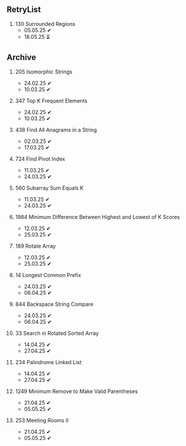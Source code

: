 ## RetryList

1. 130 Surrounded Regions 
    - 05.05.25 ✔
    - 18.05.25 ⏳

## Archive

1. 205 Isomorphic Strings
    - 24.02.25 ✔
    - 10.03.25 ✔

1. 347 Top K Frequent Elements
    - 24.02.25 ✔
    - 10.03.25 ✔

1. 438 Find All Anagrams in a String
    - 02.03.25 ✔
    - 17.03.25 ✔

1. 724 Find Pivot Index
    - 11.03.25 ✔
    - 24.03.25 ✔

1. 560 Subarray Sum Equals K
    - 11.03.25 ✔
    - 24.03.25 ✔

1. 1984 Minimum Difference Between Highest and Lowest of K Scores
    - 12.03.25 ✔
    - 25.03.25 ✔

1. 189 Rotate Array 
    - 12.03.25 ✔
    - 25.03.25 ✔

1. 14 Longest Common Prefix 
    - 24.03.25 ✔
    - 06.04.25 ✔

1. 844 Backspace String Compare 
    - 24.03.25 ✔
    - 06.04.25 ✔

1. 33 Search in Rotated Sorted Array 
    - 14.04.25 ✔
    - 27.04.25 ✔

1. 234 Palindrome Linked List 
    - 14.04.25 ✔
    - 27.04.25 ✔

1. 1249 Minimum Remove to Make Valid Parentheses 
    - 21.04.25 ✔
    - 05.05.25 ✔

1. 253 Meeting Rooms II 
    - 21.04.25 ✔
    - 05.05.25 ✔